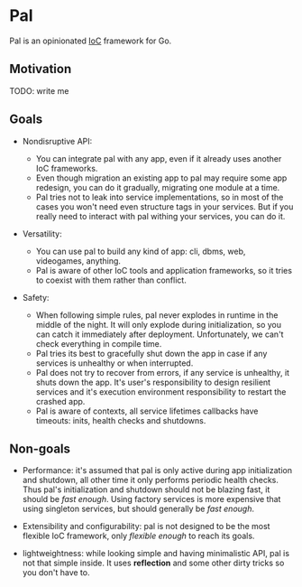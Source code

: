# Pal

Pal is an opinionated [IoC](https://en.wikipedia.org/wiki/Inversion_of_control) framework for Go.

## Motivation

TODO: write me

## Goals
- Nondisruptive API: 
  - You can integrate pal with any app, even if it already uses another IoC frameworks.
  - Even though migration an existing app to pal may require some app redesign, you can do it gradually, 
    migrating one module at a time.
  - Pal tries not to leak into service implementations, so in most of the cases you won't need even structure tags 
    in your services. But if you really need to interact with pal withing your services, you can do it.

- Versatility: 
  - You can use pal to build any kind of app: cli, dbms, web, videogames, anything.
  - Pal is aware of other IoC tools and application frameworks, so it tries to coexist with them 
    rather than conflict.

- Safety:
  - When following simple rules, pal never explodes in runtime in the middle of the night. It will only explode
    during initialization, so you can catch it immediately after deployment. Unfortunately, we can't check everything in 
    compile time.
  - Pal tries its best to gracefully shut down the app in case if any services is unhealthy or when interrupted.
  - Pal does not try to recover from errors, if any service is unhealthy, it shuts down the app. It's user's 
    responsibility to design resilient services and it's execution environment responsibility to restart the crashed app.
  - Pal is aware of contexts, all service lifetimes callbacks have timeouts: inits, health checks and shutdowns.

## Non-goals
- Performance: it's assumed that pal is only active during app initialization and shutdown, all other time it only 
  performs periodic health checks. Thus pal's initialization and shutdown should not be blazing fast, it should be *fast enough*. 
  Using factory services is more expensive that using singleton services, but should generally be *fast enough*.

- Extensibility and configurability: pal is not designed to be the most flexible IoC framework, only *flexible enough*
  to reach its goals.

- lightweightness: while looking simple and having minimalistic API, pal is not that simple inside. It uses **reflection**
  and some other dirty tricks so you don't have to.
